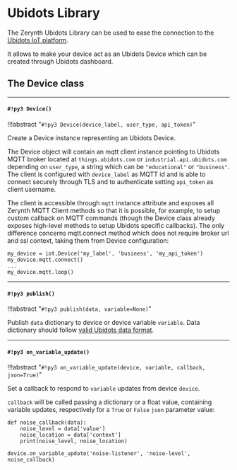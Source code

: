 # Ubidots Library

The Zerynth Ubidots Library can be used to ease the connection to the [Ubidots IoT platform](https://ubidots.com/).

It allows to make your device act as an Ubidots Device which can be created through Ubidots dashboard.

## The Device class


---
#### `#!py3 Device()`

!!!abstract "`#!py3 Device(device_label, user_type, api_token)`"

Create a Device instance representing an Ubidots Device.

The Device object will contain an mqtt client instance pointing to Ubidots MQTT broker located at `things.ubidots.com` or `industrial.api.ubidots.com` depending on `user_type`, a string which can be `"educational"` or `"business"`.
The client is configured with `device_label` as MQTT id and is able to connect securely through TLS and to authenticate setting `api_token` as client username.

The client is accessible through `mqtt` instance attribute and exposes all Zerynth MQTT Client methods so that it is possible, for example, to setup
custom callback on MQTT commands (though the Device class already exposes high-level methods to setup Ubidots specific callbacks).
The only difference concerns mqtt.connect method which does not require broker url and ssl context, taking them from Device configuration:

```
my_device = iot.Device('my_label', 'business', 'my_api_token')
my_device.mqtt.connect()
...
my_device.mqtt.loop()
```


---
#### `#!py3 publish()`

!!!abstract "`#!py3 publish(data, variable=None)`"

Publish `data` dictionary to device or device variable `variable`.
Data dictionary should follow [valid Ubidots data format](https://ubidots.com/docs/api/mqtt.html#publish).


---
#### `#!py3 on_variable_update()`

!!!abstract "`#!py3 on_variable_update(device, variable, callback, json=True)`"

Set a callback to respond to `variable` updates from device `device`.

`callback` will be called passing a dictionary or a float value, containing variable updates, respectively for a `True` or `False` `json` parameter value:

```
def noise_callback(data):
    noise_level = data['value']
    noise_location = data['context']
    print(noise_level, noise_location)

device.on_variable_update('noise-listener', 'noise-level', noise_callback)
```
